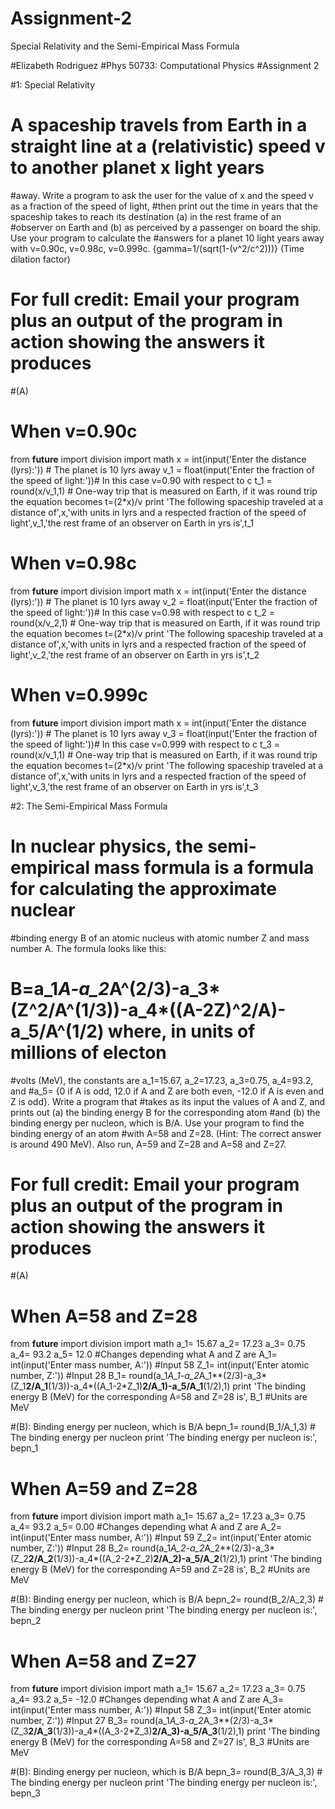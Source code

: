 # Assignment-2
Special Relativity and the Semi-Empirical Mass Formula 


#Elizabeth Rodriguez
#Phys 50733: Computational Physics
#Assignment 2

#1: Special Relativity
# A spaceship travels from Earth in a straight line at a (relativistic) speed v to another planet x light years
#away. Write a program to ask the user for the value of x and the speed v as a fraction of the speed of light,
#then print out the time in years that the spaceship takes to reach its destination (a) in the rest frame of an
#observer on Earth and (b) as perceived by a passenger on board the ship. Use your program to calculate the
#answers for a planet 10 light years away with v=0.90c, v=0.98c, v=0.999c. {gamma=1/(sqrt(1-(v^2/c^2)))} (Time dilation factor)
# For full credit: Email your program plus an output of the program in action showing the answers it produces

#(A)

# When v=0.90c
from __future__ import division
import math
x = int(input('Enter the distance (lyrs):')) # The planet is 10 lyrs away
v_1 = float(input('Enter the fraction of the speed of light:'))# In this case v=0.90 with respect to c
t_1 = round(x/v_1,1) # One-way trip that is measured on Earth, if it was round trip the equation becomes t=(2*x)/v
print 'The following spaceship traveled at a distance of',x,'with units in lyrs and a respected fraction of the speed of light',v_1,'the rest frame of an observer on Earth in yrs is',t_1

# When v=0.98c
from __future__ import division
import math
x = int(input('Enter the distance (lyrs):')) # The planet is 10 lyrs away
v_2 = float(input('Enter the fraction of the speed of light:'))# In this case v=0.98 with respect to c
t_2 = round(x/v_2,1) # One-way trip that is measured on Earth, if it was round trip the equation becomes t=(2*x)/v
print 'The following spaceship traveled at a distance of',x,'with units in lyrs and a respected fraction of the speed of light',v_2,'the rest frame of an observer on Earth in yrs is',t_2

# When v=0.999c
from __future__ import division
import math
x = int(input('Enter the distance (lyrs):')) # The planet is 10 lyrs away
v_3 = float(input('Enter the fraction of the speed of light:'))# In this case v=0.999 with respect to c
t_3 = round(x/v_1,1) # One-way trip that is measured on Earth, if it was round trip the equation becomes t=(2*x)/v
print 'The following spaceship traveled at a distance of',x,'with units in lyrs and a respected fraction of the speed of light',v_3,'the rest frame of an observer on Earth in yrs is',t_3

#2: The Semi-Empirical Mass Formula
# In nuclear physics, the semi-empirical mass formula is a formula for calculating the approximate nuclear
#binding energy B of an atomic nucleus with atomic number Z and mass number A. The formula looks like this:
# B=a_1*A-a_2*A^(2/3)-a_3*(Z^2/A^(1/3))-a_4*((A-2Z)^2/A)-a_5/A^(1/2) where, in units of millions of electon
#volts (MeV), the constants are a_1=15.67, a_2=17.23, a_3=0.75, a_4=93.2, and
#a_5= {0 if A is odd, 12.0 if A and Z are both even, -12.0 if A is even and Z is odd}. Write a program that
#takes as its input the values of A and Z, and prints out (a) the binding energy B for the corresponding atom
#and (b) the binding energy per nucleon, which is B/A. Use your program to find the binding energy of an atom
#with A=58 and Z=28. (Hint: The correct answer is around 490 MeV). Also run, A=59 and Z=28 and A=58 and Z=27.
# For full credit: Email your program plus an output of the program in action showing the answers it produces


#(A)

# When A=58 and Z=28
from __future__ import division
import math
a_1= 15.67
a_2= 17.23
a_3= 0.75
a_4= 93.2
a_5= 12.0 #Changes depending what A and Z are
A_1= int(input('Enter mass number, A:')) #Input 58
Z_1= int(input('Enter atomic number, Z:')) #Input 28
B_1= round(a_1*A_1-a_2*A_1**(2/3)-a_3*(Z_1**2/A_1**(1/3))-a_4*((A_1-2*Z_1)**2/A_1)-a_5/A_1**(1/2),1)
print 'The binding energy B (MeV) for the corresponding A=58 and Z=28 is', B_1 #Units are MeV

#(B): Binding energy per nucleon, which is B/A
bepn_1= round(B_1/A_1,3) # The binding energy per nucleon
print 'The binding energy per nucleon is:', bepn_1

# When A=59 and Z=28
from __future__ import division
import math
a_1= 15.67
a_2= 17.23
a_3= 0.75
a_4= 93.2
a_5= 0.00 #Changes depending what A and Z are
A_2= int(input('Enter mass number, A:')) #Input 59
Z_2= int(input('Enter atomic number, Z:')) #Input 28
B_2= round(a_1*A_2-a_2*A_2**(2/3)-a_3*(Z_2**2/A_2**(1/3))-a_4*((A_2-2*Z_2)**2/A_2)-a_5/A_2**(1/2),1)
print 'The binding energy B (MeV) for the corresponding A=59 and Z=28 is', B_2 #Units are MeV

#(B): Binding energy per nucleon, which is B/A
bepn_2= round(B_2/A_2,3) # The binding energy per nucleon
print 'The binding energy per nucleon is:', bepn_2

# When A=58 and Z=27
from __future__ import division
import math
a_1= 15.67
a_2= 17.23
a_3= 0.75
a_4= 93.2
a_5= -12.0 #Changes depending what A and Z are
A_3= int(input('Enter mass number, A:')) #Input 58
Z_3= int(input('Enter atomic number, Z:')) #Input 27
B_3= round(a_1*A_3-a_2*A_3**(2/3)-a_3*(Z_3**2/A_3**(1/3))-a_4*((A_3-2*Z_3)**2/A_3)-a_5/A_3**(1/2),1)
print 'The binding energy B (MeV) for the corresponding A=58 and Z=27 is', B_3 #Units are MeV

#(B): Binding energy per nucleon, which is B/A
bepn_3= round(B_3/A_3,3) # The binding energy per nucleon
print 'The binding energy per nucleon is:', bepn_3
